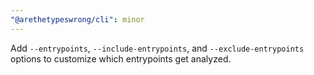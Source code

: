 ```yaml
---
"@arethetypeswrong/cli": minor
---
```


Add `--entrypoints`, `--include-entrypoints`, and `--exclude-entrypoints` options to customize which entrypoints get analyzed.
